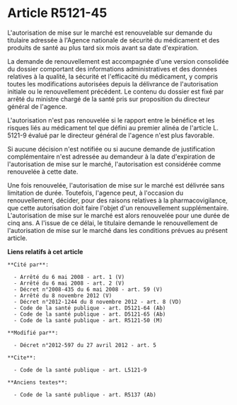 # Article R5121-45

L'autorisation de mise sur le marché est renouvelable sur demande du titulaire adressée à l'Agence nationale de sécurité du
médicament et des produits de santé au plus tard six mois avant sa date d'expiration. 

La demande de renouvellement est accompagnée d'une version consolidée du dossier comportant des informations administratives
et des données relatives à la qualité, la sécurité et l'efficacité du médicament, y compris toutes les modifications
autorisées depuis la délivrance de l'autorisation initiale ou le renouvellement précédent. Le contenu du dossier est fixé par
arrêté du ministre chargé de la santé pris sur proposition du directeur général de l'agence. 

L'autorisation n'est pas renouvelée si le rapport entre le bénéfice et les risques liés au médicament tel que défini au
premier alinéa de l'article L. 5121-9 évalué par le directeur général de l'agence n'est plus favorable. 

Si aucune décision n'est notifiée ou si aucune demande de justification complémentaire n'est adressée au demandeur à la date
d'expiration de l'autorisation de mise sur le marché, l'autorisation est considérée comme renouvelée à cette date. 

Une fois renouvelée, l'autorisation de mise sur le marché est délivrée sans limitation de durée. Toutefois, l'agence peut, à
l'occasion du renouvellement, décider, pour des raisons relatives à la pharmacovigilance, que cette autorisation doit faire
l'objet d'un renouvellement supplémentaire. L'autorisation de mise sur le marché est alors renouvelée pour une durée de cinq
ans. A l'issue de ce délai, le titulaire demande le renouvellement de l'autorisation de mise sur le marché dans les
conditions prévues au présent article.

**Liens relatifs à cet article**

	**Cité par**:

	  - Arrêté du 6 mai 2008 - art. 1 (V)
	  - Arrêté du 6 mai 2008 - art. 2 (V)
	  - Décret n°2008-435 du 6 mai 2008 - art. 59 (V)
	  - Arrêté du 8 novembre 2012 (V)
	  - Décret n°2012-1244 du 8 novembre 2012 - art. 8 (VD)
	  - Code de la santé publique - art. D5121-64 (Ab)
	  - Code de la santé publique - art. D5121-65 (Ab)
	  - Code de la santé publique - art. R5121-50 (M)

	**Modifié par**:

	  - Décret n°2012-597 du 27 avril 2012 - art. 5

	**Cite**:

	  - Code de la santé publique - art. L5121-9

	**Anciens textes**:

	  - Code de la santé publique - art. R5137 (Ab)
